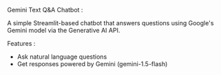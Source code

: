 Gemini Text Q&A Chatbot :

A simple Streamlit-based chatbot that answers questions using Google's Gemini model via the Generative AI API.

Features :

- Ask natural language questions
- Get responses powered by Gemini (gemini-1.5-flash)



